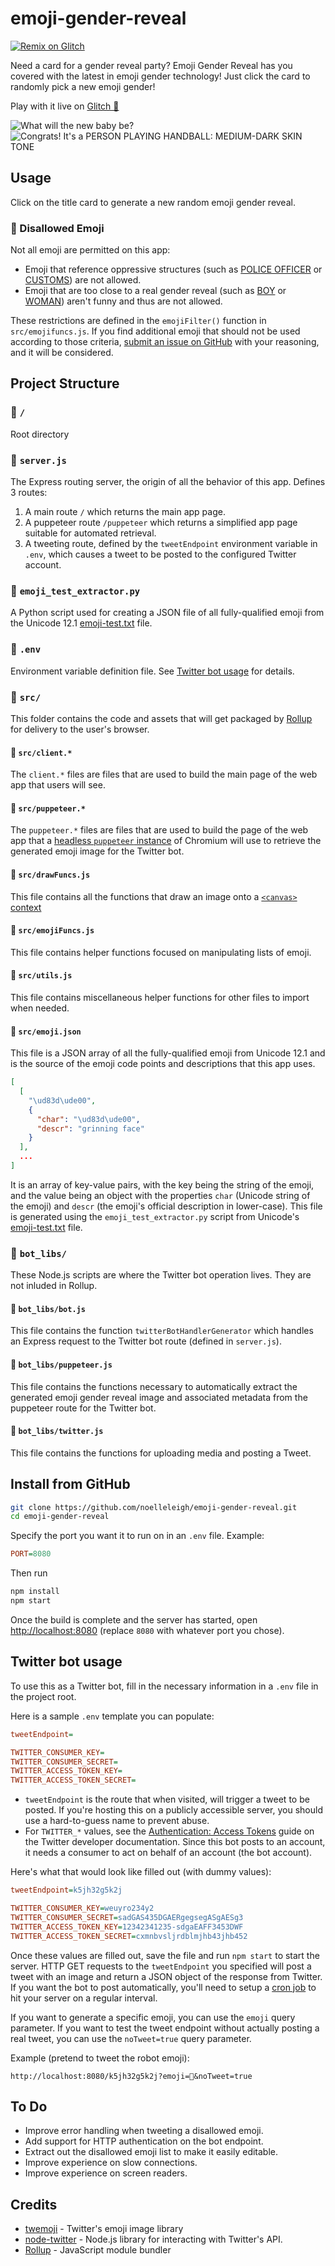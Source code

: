 # emoji-gender-reveal


[![Remix on Glitch](https://cdn.glitch.com/2703baf2-b643-4da7-ab91-7ee2a2d00b5b%2Fremix-button.svg)](https://glitch.com/edit/#!/import/github/noelleleigh/emoji-gender-reveal)

Need a card for a gender reveal party? Emoji Gender Reveal has you covered with the latest in emoji gender technology!
Just click the card to randomly pick a new emoji gender!

Play with it live on [Glitch 🎏](https://emoji-gender-reveal.glitch.me)

![What will the new baby be?](https://cdn.jsdelivr.net/gh/noelleleigh/emoji-gender-reveal@265db182c4d2f6f2743df930359429ca1631cd9e/readme_assets/titlescreen.png)
![Congrats! It's a PERSON PLAYING HANDBALL: MEDIUM-DARK SKIN TONE](https://cdn.jsdelivr.net/gh/noelleleigh/emoji-gender-reveal@265db182c4d2f6f2743df930359429ca1631cd9e/readme_assets/emojiscreen.png)

## Usage

Click on the title card to generate a new random emoji gender reveal.

### 🚫 Disallowed Emoji

Not all emoji are permitted on this app:

- Emoji that reference oppressive structures (such as [POLICE OFFICER](https://emojipedia.org/police-officer/) or [CUSTOMS](https://emojipedia.org/passport-control/)) are not allowed.
- Emoji that are too close to a real gender reveal (such as [BOY](https://emojipedia.org/boy/) or [WOMAN](https://emojipedia.org/woman/)) aren't funny and thus are not allowed.

These restrictions are defined in the `emojiFilter()` function in `src/emojifuncs.js`. If you find additional emoji that should not be used according to those criteria, [submit an issue on GitHub](https://github.com/noelleleigh/emoji-gender-reveal/issues) with your reasoning, and it will be considered.

## Project Structure

### 📁 `/`

Root directory

### 📄 `server.js`

The Express routing server, the origin of all the behavior of this app. Defines 3 routes:

1. A main route `/` which returns the main app page.
2. A puppeteer route `/puppeteer` which returns a simplified app page suitable for automated retrieval.
3. A tweeting route, defined by the `tweetEndpoint` environment variable in `.env`, which causes a tweet to be posted to the configured Twitter account.

### 📄 `emoji_test_extractor.py`

A Python script used for creating a JSON file of all fully-qualified emoji from the Unicode 12.1 [emoji-test.txt](https://unicode.org/Public/emoji/12.1/emoji-test.txt) file.

### 📄 `.env`

Environment variable definition file.
See [Twitter bot usage](#twitter-bot-usage) for details.

### 📁 `src/`

This folder contains the code and assets that will get packaged by [Rollup](https://rollupjs.org/) for delivery to the user's browser.

#### 📄 `src/client.*`

The `client.*` files are files that are used to build the main page of the web app that users will see.

#### 📄 `src/puppeteer.*`

The `puppeteer.*` files are files that are used to build the page of the web app that a [headless `puppeteer` instance](https://github.com/GoogleChrome/puppeteer) of Chromium will use to retrieve the generated emoji image for the Twitter bot.

#### 📄 `src/drawFuncs.js`

This file contains all the functions that draw an image onto a [`<canvas>` context](https://developer.mozilla.org/en-US/docs/Web/API/CanvasRenderingContext2D)

#### 📄 `src/emojiFuncs.js`

This file contains helper functions focused on manipulating lists of emoji.

#### 📄 `src/utils.js`

This file contains miscellaneous helper functions for other files to import when needed.

#### 📄 `src/emoji.json`

This file is a JSON array of all the fully-qualified emoji from Unicode 12.1 and is the source of the emoji code points and descriptions that this app uses.

```json
[
  [
    "\ud83d\ude00",
    {
      "char": "\ud83d\ude00",
      "descr": "grinning face"
    }
  ],
  ...
]
```

It is an array of key-value pairs, with the key being the string of the emoji, and the value being an object with the properties `char` (Unicode string of the emoji) and `descr` (the emoji's official description in lower-case). This file is generated using the `emoji_test_extractor.py` script from Unicode's [emoji-test.txt](https://unicode.org/Public/emoji/12.1/emoji-test.txt) file.

### 📁 `bot_libs/`

These Node.js scripts are where the Twitter bot operation lives. They are not inluded in Rollup.

#### 📄 `bot_libs/bot.js`

This file contains the function `twitterBotHandlerGenerator` which handles an Express request to the Twitter bot route (defined in `server.js`).

#### 📄 `bot_libs/puppeteer.js`

This file contains the functions necessary to automatically extract the generated emoji gender reveal image and associated metadata from the puppeteer route for the Twitter bot.

#### 📄 `bot_libs/twitter.js`

This file contains the functions for uploading media and posting a Tweet.

## Install from GitHub

```bash
git clone https://github.com/noelleleigh/emoji-gender-reveal.git
cd emoji-gender-reveal
```

Specify the port you want it to run on in an `.env` file. Example:

```ini
PORT=8080
```

Then run

```bash
npm install
npm start
```

Once the build is complete and the server has started, open <http://localhost:8080> (replace `8080` with whatever port you chose).

## Twitter bot usage

To use this as a Twitter bot, fill in the necessary information in a `.env` file in the project root.

Here is a sample `.env` template you can populate:

```ini
tweetEndpoint=

TWITTER_CONSUMER_KEY=
TWITTER_CONSUMER_SECRET=
TWITTER_ACCESS_TOKEN_KEY=
TWITTER_ACCESS_TOKEN_SECRET=
```

- `tweetEndpoint` is the route that when visited, will trigger a tweet to be posted. If you're hosting this on a publicly accessible server, you should use a hard-to-guess name to prevent abuse.
- For `TWITTER_*` values, see the [Authentication: Access Tokens](https://developer.twitter.com/en/docs/basics/authentication/guides/access-tokens.html) guide on the Twitter developer documentation. Since this bot posts to an account, it needs a consumer to act on behalf of an account (the bot account).

Here's what that would look like filled out (with dummy values):

```ini
tweetEndpoint=k5jh32g5k2j

TWITTER_CONSUMER_KEY=weuyro234y2
TWITTER_CONSUMER_SECRET=sadGAS435DGAERgegsegASgAESg3
TWITTER_ACCESS_TOKEN_KEY=12342341235-sdgaEAFF3453DWF
TWITTER_ACCESS_TOKEN_SECRET=cxmnbvsljrdblmjhb43jhb452
```

Once these values are filled out, save the file and run `npm start` to start the server. HTTP GET requests to the `tweetEndpoint` you specified will post a tweet with an image and return a JSON object of the response from Twitter. If you want the bot to post automatically, you'll need to setup a [cron job](https://www.google.com/search?q=free+web+cron) to hit your server on a regular interval.

If you want to generate a specific emoji, you can use the `emoji` query parameter. If you want to test the tweet endpoint without actually posting a real tweet, you can use the `noTweet=true` query parameter.

Example (pretend to tweet the robot emoji):

```url
http://localhost:8080/k5jh32g5k2j?emoji=🤖&noTweet=true
```

## To Do

- Improve error handling when tweeting a disallowed emoji.
- Add support for HTTP authentication on the bot endpoint.
- Extract out the disallowed emoji list to make it easily editable.
- Improve experience on slow connections.
- Improve experience on screen readers.

## Credits

- [twemoji](https://github.com/twitter/twemoji) - Twitter's emoji image library
- [node-twitter](https://github.com/desmondmorris/node-twitter) - Node.js library for interacting with Twitter's API.
- [Rollup](https://github.com/rollup/rollup) - JavaScript module bundler
